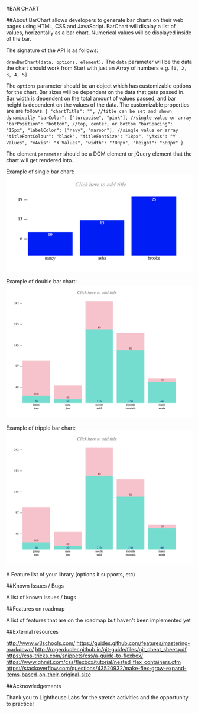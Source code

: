 #BAR CHART

##About
BarChart allows developers to generate bar charts on their web pages using HTML, CSS and JavaScript. BarChart will display a list of values, horizontally as a bar chart. Numerical values will be displayed inside of the bar.

The signature of the API is as follows:

`drawBarChart(data, options, element);`
The `data` parameter will be the data the chart should work from Start with just an Array of numbers
e.g. `[1, 2, 3, 4, 5]`

The `options` parameter should be an object which has customizable options for the chart. Bar sizes will be dependent on the data that gets passed in. Bar width is dependent on the total amount of values passed, and bar height is dependent on the values of the data. The customizable properties are are follows:
`{
  "chartTitle": "", //title can be set and shown dynamically
  "barColor": ["turquoise", "pink"], //single value or array
  "barPosition": "bottom", //top, center, or bottom
  "barSpacing": "15px",
  "labelColor": ["navy", "maroon"], //single value or array
  "titleFontColour": "black",
  "titleFontSize": "18px",
  "yAxis": "Y Values",
  "xAxis": "X Values",
  "width": "700px",
  "height": "500px"
}`

The element `parameter` should be a DOM element or jQuery element that the chart will get rendered into.

Example of single bar chart:
![Single Bar Chart](/images/1barchart.png)

Example of double bar chart:
![Double Bar Chart](/images/2barchart.png)

Example of tripple bar chart:
![Tripple Bar Chart](/images/2barchart.png)

A Feature list of your library (options it supports, etc)

##Known Issues / Bugs

A list of known issues / bugs

##Features on roadmap


A list of features that are on the roadmap but haven't been implemented yet

##External resources

http://www.w3schools.com/
https://guides.github.com/features/mastering-markdown/
http://rogerdudler.github.io/git-guide/files/git_cheat_sheet.pdf
https://css-tricks.com/snippets/css/a-guide-to-flexbox/
https://www.qhmit.com/css/flexbox/tutorial/nested_flex_containers.cfm
https://stackoverflow.com/questions/43520932/make-flex-grow-expand-items-based-on-their-original-size

##Acknowledgements

Thank you to Lighthouse Labs for the stretch activities and the opportunity to practice!
